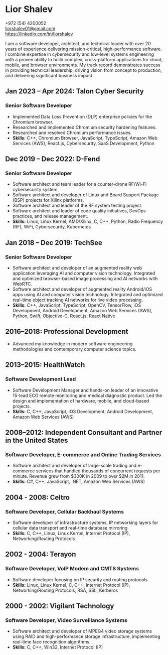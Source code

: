# Lior Shalev

+972 (54) 4200052  
[liorshalev01@gmail.com](mailto:liorshalev01@gmail.com)  
<https://linkedin.com/in/liorshalev>

I am a software developer, architect, and technical leader with over 20 years of experience delivering mission-critical, high-performance software. I combine expertise in cybersecurity and low-level systems engineering with a proven ability to build complex, cross-platform applications for cloud, mobile, and browser environments. My track record demonstrates success in providing technical leadership, driving vision from concept to production, and delivering significant business impact.

## Jan 2023 – Apr 2024: Talon Cyber Security

### Senior Software Developer

- Implemented Data Loss Prevention (DLP) enterprise policies for the Chromium browser.
- Researched and implemented Chromium security hardening features.
- Researched and resolved Chromium performance issues.
- **Skills:** C++, Chromium Browser, JavaScript, TypeScript, Amazon Web Services (AWS), React.js, Cybersecurity, SaaS Development, Python

## Dec 2019 – Dec 2022: D-Fend

### Senior Software Developer

- Software architect and team leader for a counter-drone RF/Wi-Fi cybersecurity system.
- Software architect and developer of Linux and Board Support Package (BSP) projects for Xilinx platforms.
- Software architect and leader of the RF system testing project.
- Software architect and leader of code quality initiatives, DevOps practices, and release management.
- **Skills:** Linux, Linux Kernel, AMD/Xilinx, C, C++, Python, Radio Frequency (RF), WiFi, Cybersecurity, Kubernetes

## Jan 2018 – Dec 2019: TechSee

### Senior Software Developer

- Software architect and developer of an augmented reality web application leveraging AI and computer vision technology. Integrated and optimized browser-based image processing and AI networks with WebRTC.
- Software architect and developer of augmented reality Android/iOS apps using AI and computer vision technology. Integrated and optimized real-time object tracking AI networks for live video processing.
- **Skills:** C++, JavaScript, TypeScript, OpenCV, TensorFlow, iOS Development, Android Development, Amazon Web Services (AWS), Python, Swift, Objective-C, React.js, React Native

## 2016–2018: Professional Development

- Advanced my knowledge in modern software engineering methodologies and contemporary computer science topics.

## 2013–2015: HealthWatch

### Software Development Lead

- Software Development Manager and hands-on leader of an innovative 15-lead ECG remote monitoring and medical diagnostic product. Led the design and implementation of hardware, mobile, and cloud-based projects.
- **Skills:** C, C++, JavaScript, iOS Development, Android Development, Amazon Web Services (AWS)

## 2008–2012: Independent Consultant and Partner in the United States

### Software Developer, E-commerce and Online Trading Services

- Software architect and developer of large-scale trading and e-commerce services that handled thousands of concurrent requests per minute. Revenue grew from $300K in 2009 to over $2M in 2011.
- **Skills:** C#, C++, JavaScript, .NET, Amazon Web Services (AWS)

## 2004 - 2008: Celtro

### Software Developer, Cellular Backhaul Systems

- Software developer of infrastructure systems, IP networking layers for cellular data transport and real-time database mirroring.
- **Skills:** C, C++, Linux, Linux Kernel, Internet Protocol (IP), Networking/Routing Protocols

## 2002 - 2004: Terayon

### Software Developer, VoIP Modem and CMTS Systems

- Software developer focusing on IP security and routing protocols.
- **Skills:** Linux, Linux Kernel, C, C++, Internet Protocol (IP), Networking/Routing Protocols, RSA, SSL, Kerberos

## 2000 - 2002: Vigilant Technology

### Software Developer, Video Surveillance Systems

- Software architect and developer of MPEG4 video storage systems using RAID and high-performance storage infrastructure, implementing real-time face recognition algorithms.
- **Skills:** C, C++, Win32, Internet Protocol (IP)
